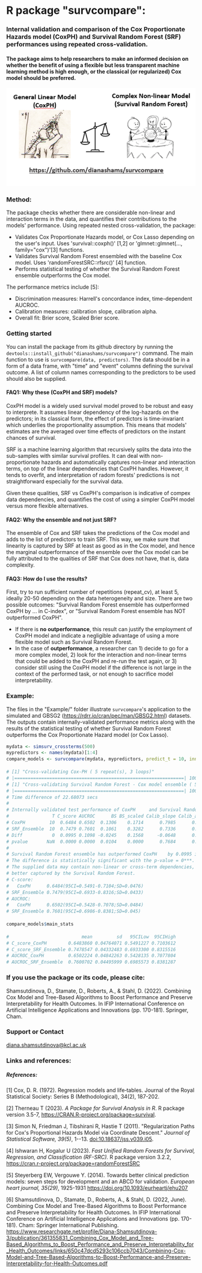 # R package "survcompare": 

### Internal validation and comparison of the Cox Proportionate Hazards model (CoxPH) and Survival Random Forest (SRF) performances using repeated cross-validation.

#### The package aims to help researchers to make an informed decision on whether the benefit of using a flexible but less transparent machine learning method is high enough, or the classical (or regularized) Cox model should be preferred.

![image](https://github.com/dianashams/ensemble-methods-for-survival-analysis/blob/gh-pages/survcompare_cartoon.png)

### Method: 
The package checks whether there are considerable non-linear and interaction terms in the data, and quantifies their contributions to the models' performance. Using repeated nested cross-validation, the package:
  * Validates Cox Proportionate Hazards model, or Cox Lasso depending on the user's input. Uses 'survival::coxph()' [1,2] or 'glmnet::glmnet(..., family="cox")'[3] functions.
  * Validates Survival Random Forest ensembled with the baseline Cox model. Uses 'randomForestSRC::rfsrc()' [4] function.
  * Performs statistical testing of whether the Survival Random Forest ensemble outperforms the Cox model.

The performance metrics include [5]:
 * Discrimination measures: Harrell's concordance index, time-dependent AUCROC.
 * Calibration measures: calibration slope, calibration alpha.
 * Overall fit: Brier score, Scaled Brier score. 

### Getting started 
You can install the package from its github directory by running the `devtools::install_github("dianashams/survcompare")` command. The main function to use is `survcompare(data, predictors)`. The data should be in a form of a data frame, with "time" and "event" columns defining the survival outcome. A list of column names corresponding to the predictors to be used should also be supplied.

#### FAQ1: Why these (CoxPH and SRF) models? 
CoxPH model is a widely used survival model proved to be robust and easy to interprete. It assumes linear dependency of the log-hazards on the predictors; in its classical form, the effect of predictors is time-invariant which underlies the proportionality assumption. This  means that models' estimates are the averaged over time effects of predictors on the instant chances of survival. 

SRF is a machine learning algorithm that recursively splits the data into the sub-samples with similar survival profiles. It can deal with non-proportionate hazards and automatically captures non-linear and interaction terms, on top of the linear dependencies that CoxPH handles. However, it tends to overfit, and interpretation of radom forests' predictions is not straightforward especially for the survival data.

Given these qualities, SRF vs CoxPH's comparison is indicative of compex data dependencies, and quantifies the cost of using a simpler CoxPH model versus more flexible alternatives.

#### FAQ2: Why the ensemble and not just SRF? 
The ensemble of Cox and SRF takes the predictions of the Cox model and adds to the list of predictors to train SRF. This way, we make sure that linearity is captured by SRF at least as good as in the Cox model, and hence the marginal outperformance of the ensemble over the Cox model can be fully attributed to the qualities of SRF that Cox does not have, that is, data complexity.

#### FAQ3: How do I use the results? 
First, try to run sufficient number of repetitions (repeat_cv), at least 5, ideally 20-50 depending on the data heterogeneity and size.
There are two possible outcomes: "Survival Random Forest ensemble has outperformed CoxPH by ... in C-index", or "Survival Random Forest ensemble has NOT outperformed CoxPH". 
  * If there is **no outperformance**, this result can justify the employment of CoxPH model and indicate a negligible advantage of using a more flexible model such as Survival Random Forest.
  * In the case of **outperformance**, a researcher can 1) decide to go for a more complex model, 2) look for the interaction and non-linear terms that could be added to the CoxPH and re-run the test again, or 3) consider still using the CoxPH model if the difference is not large in the context of the performed task, or not enough to sacrifice model interpretability.

### Example:
The files in the "Example/" folder illustrate `survcompare`'s  application to the simulated and GBSG2  (https://rdrr.io/cran/pec/man/GBSG2.html) datasets. The outputs contain  internally-validated performance metrics along with the results of the statistical testing of whether Survival Random Forest outperforms the Cox Proportionate Hazard model (or Cox Lasso).  
```R
mydata <- simsurv_crossterms(500)
mypredictors <- names(mydata)[1:4]
compare_models <- survcompare(mydata, mypredictors, predict_t = 10, inner_cv = 3, repeat_cv = 5)

# [1] "Cross-validating Cox-PH ( 5 repeat(s), 3 loops)"
# |===============================================================| 100%
# [1] "Cross-validating Survival Random Forest - Cox model ensemble ( 5 repeat(s), 3 outer, 3 inner loops)"
# |===============================================================| 100%
# Time difference of 22.68073 secs
# 
# Internally validated test performance of CoxPH     and Survival Random Forest ensemble:
#                T C_score AUCROC      BS BS_scaled Calib_slope Calib_alpha   sec
# CoxPH         10  0.6484 0.6502  0.1306    0.1714      0.7985      0.2242  1.18
# SRF_Ensemble  10  0.7479 0.7601  0.1061    0.3282      0.7336      0.2361 22.68
# Diff           0  0.0995 0.1098 -0.0245    0.1568     -0.0648      0.0119 21.50
# pvalue       NaN  0.0000 0.0000  0.0104    0.0000      0.7684      0.3294   NaN
# 
# Survival Random Forest ensemble has outperformed CoxPH    by 0.0995 in C-index.
# The difference is statistically significant with the p-value = 0***.
# The supplied data may contain non-linear or cross-term dependencies, 
# better captured by the Survival Random Forest.
# C-score: 
#   CoxPH      0.6484(95CI=0.5491-0.7104;SD=0.0476)
# SRF_Ensemble 0.7479(95CI=0.6933-0.8316;SD=0.0433)
# AUCROC:
#   CoxPH      0.6502(95CI=0.5428-0.7078;SD=0.0484)
# SRF_Ensemble 0.7601(95CI=0.6986-0.8381;SD=0.045)

compare_models$main_stats

#                           mean         sd   95CILow  95CIHigh
# C_score_CoxPH        0.6483860 0.04764071 0.5491227 0.7103612
# C_score_SRF_Ensemble 0.7478547 0.04332483 0.6933300 0.8315516
# AUCROC_CoxPH         0.6502224 0.04842263 0.5428135 0.7077804
# AUCROC_SRF_Ensemble  0.7600702 0.04495999 0.6985573 0.8381287
```

### If you use the package or its code, please cite:

Shamsutdinova, D., Stamate, D., Roberts, A., & Stahl, D. (2022). Combining Cox Model and Tree-Based Algorithms to Boost Performance and Preserve Interpretability for Health Outcomes. In IFIP International Conference on Artificial Intelligence Applications and Innovations (pp. 170-181). Springer, Cham.

### Support or Contact
diana.shamsutdinova@kcl.ac.uk

### Links and references: 
##### References:

[1] Cox, D. R. (1972). Regression models and life‐tables. Journal of the Royal Statistical Society: Series B (Methodological), 34(2), 187-202.

[2] Therneau T (2023). *A Package for Survival Analysis in R*. R package version 3.5-7, <https://CRAN.R-project.org/package=survival>.

[3] Simon N, Friedman J, Tibshirani R, Hastie T (2011). "Regularization Paths for Cox's Proportional Hazards Model via Coordinate Descent." *Journal of Statistical Software, 39(5)*, 1--13. <doi:10.18637/jss.v039.i05>.

[4] Ishwaran H, Kogalur U (2023). *Fast Unified Random Forests for Survival, Regression, and Classification (RF-SRC).* R package version 3.2.2, <https://cran.r-project.org/package=randomForestSRC>

[5] Steyerberg EW, Vergouwe Y. (2014). Towards better clinical prediction models: seven steps for development and an ABCD for validation. *European heart journal, 35(29)*, 1925-1931 <https://doi.org/10.1093/eurheartj/ehu207>

[6] Shamsutdinova, D., Stamate, D., Roberts, A., & Stahl, D. (2022, June). Combining Cox Model and Tree-Based Algorithms to Boost Performance and Preserve Interpretability for Health Outcomes. In IFIP International Conference on Artificial Intelligence Applications and Innovations (pp. 170-181). Cham: Springer International Publishing. <https://www.researchgate.net/profile/Diana-Shamsutdinova-3/publication/361355831_Combining_Cox_Model_and_Tree-Based_Algorithms_to_Boost_Performance_and_Preserve_Interpretability_for_Health_Outcomes/links/650c47dcd5293c106ccb7043/Combining-Cox-Model-and-Tree-Based-Algorithms-to-Boost-Performance-and-Preserve-Interpretability-for-Health-Outcomes.pdf>
